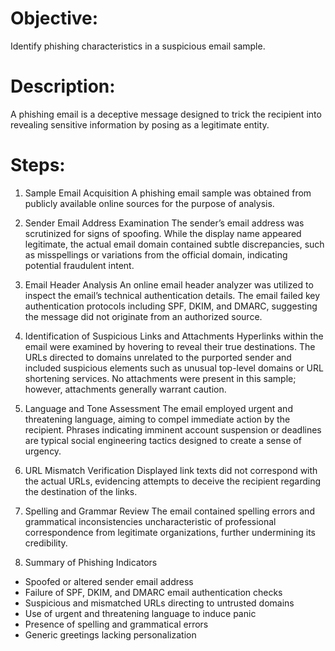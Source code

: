 # Objective:
Identify phishing characteristics in a suspicious email sample.

# Description:
A phishing email is a deceptive message designed to trick the recipient into revealing sensitive information by posing as a legitimate entity.

# Steps:

1. Sample Email Acquisition
A phishing email sample was obtained from publicly available online sources for the purpose of analysis.

2. Sender Email Address Examination
The sender’s email address was scrutinized for signs of spoofing. While the display name appeared legitimate, the actual email domain contained subtle discrepancies, such as misspellings or variations from the official domain, indicating potential fraudulent intent.

3. Email Header Analysis
An online email header analyzer was utilized to inspect the email’s technical authentication details. The email failed key authentication protocols including SPF, DKIM, and DMARC, suggesting the message did not originate from an authorized source.

4. Identification of Suspicious Links and Attachments
Hyperlinks within the email were examined by hovering to reveal their true destinations. The URLs directed to domains unrelated to the purported sender and included suspicious elements such as unusual top-level domains or URL shortening services. No attachments were present in this sample; however, attachments generally warrant caution.

5. Language and Tone Assessment
The email employed urgent and threatening language, aiming to compel immediate action by the recipient. Phrases indicating imminent account suspension or deadlines are typical social engineering tactics designed to create a sense of urgency.

6. URL Mismatch Verification
Displayed link texts did not correspond with the actual URLs, evidencing attempts to deceive the recipient regarding the destination of the links.

7. Spelling and Grammar Review
The email contained spelling errors and grammatical inconsistencies uncharacteristic of professional correspondence from legitimate organizations, further undermining its credibility.

8. Summary of Phishing Indicators
* Spoofed or altered sender email address
* Failure of SPF, DKIM, and DMARC email authentication checks
* Suspicious and mismatched URLs directing to untrusted domains
* Use of urgent and threatening language to induce panic
* Presence of spelling and grammatical errors
* Generic greetings lacking personalization





